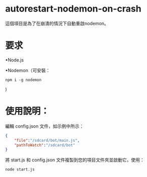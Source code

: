 # autorestart-nodemon-on-crash

這個項目是為了在崩潰的情況下自動重啟nodemon。

# 要求

•Node.js

•Nodemon（可安裝：

    npm i -g nodemon

)

# 使用說明：

編輯 config.json 文件，如示例中所示：

```json
{
    "file":"/sdcard/bot/main.js",
    "pathToWatch":"/sdcard/bot"
}
```

將 start.js 和 config.json 文件複製到您的項目文件夾並啟動它，使用：

    node start.js
